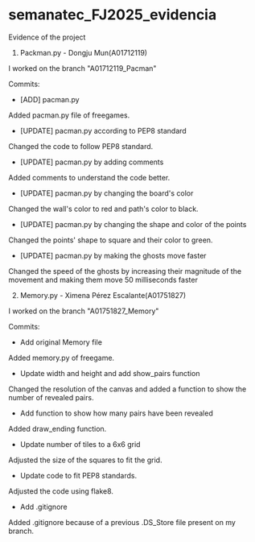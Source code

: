# semanatec_FJ2025_evidencia
Evidence of the project

1. Packman.py - Dongju Mun(A01712119)

I worked on the branch "A01712119_Pacman"

Commits:

- [ADD] pacman.py

Added pacman.py file of freegames.

- [UPDATE] pacman.py according to PEP8 standard

Changed the code to follow PEP8 standard.

- [UPDATE] pacman.py by adding comments

Added comments to understand the code better.

- [UPDATE] pacman.py by changing the board's color

Changed the wall's color to red and path's color to black.

- [UPDATE] pacman.py by changing the shape and color of the points

Changed the points' shape to square and their color to green.

- [UPDATE] pacman.py by making the ghosts move faster

Changed the speed of the ghosts by increasing their magnitude of the movement and 
making them move 50 milliseconds faster

2. Memory.py - Ximena Pérez Escalante(A01751827)

I worked on the branch "A01751827_Memory"

Commits:

- Add original Memory file

Added memory.py of freegame.

- Update width and height and add show_pairs function

Changed the resolution of the canvas and added a function to show the number of 
revealed pairs.

- Add function to show how many pairs have been revealed

Added draw_ending function.

- Update number of tiles to a 6x6 grid

Adjusted the size of the squares to fit the grid.

- Update code to fit PEP8 standards.

Adjusted the code using flake8. 

- Add .gitignore

Added .gitignore because of a previous .DS_Store file present on my branch.
